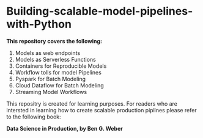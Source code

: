 # Building-scalable-model-pipelines-with-Python

**This repository covers the following:**

1. Models as web endpoints
2. Models as Serverless Functions
3. Containers for Reproducible Models
4. Workflow tolls for model Pipelines
5. Pyspark for Batch Modeling
6. Cloud Dataflow for Batch Modeling
7. Streaming Model Workflows


This repositry is created for learning purposes. 
For readers who are intersted in learning how to create scalable production piplines please refer to the following book:

**Data Science in Production, by Ben G. Weber**
